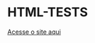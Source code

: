 # HTML-TESTS
<div>
<a href="https://kaueguimaraes.github.io/HTML-TESTS/index.html">Acesse o site aqui</a>
</div>
